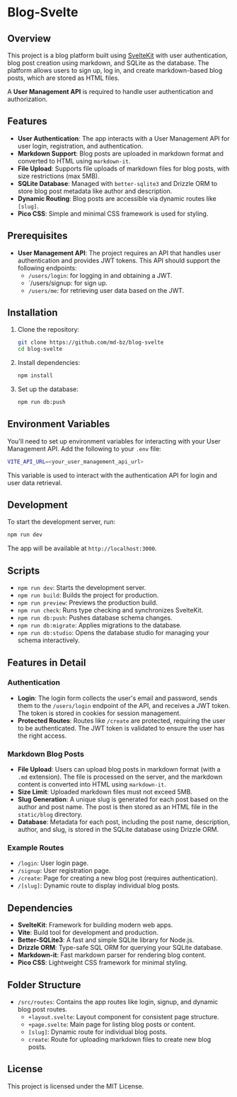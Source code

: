 # Blog-Svelte

## Overview

This project is a blog platform built using [SvelteKit](https://kit.svelte.dev/) with user authentication, blog post creation using markdown, and SQLite as the database. The platform allows users to sign up, log in, and create markdown-based blog posts, which are stored as HTML files.

A **User Management API** is required to handle user authentication and authorization.

## Features

-   **User Authentication**: The app interacts with a User Management API for user login, registration, and authentication.
-   **Markdown Support**: Blog posts are uploaded in markdown format and converted to HTML using `markdown-it`.
-   **File Upload**: Supports file uploads of markdown files for blog posts, with size restrictions (max 5MB).
-   **SQLite Database**: Managed with `better-sqlite3` and Drizzle ORM to store blog post metadata like author and description.
-   **Dynamic Routing**: Blog posts are accessible via dynamic routes like `[slug]`.
-   **Pico CSS**: Simple and minimal CSS framework is used for styling.

## Prerequisites

-   **User Management API**: The project requires an API that handles user authentication and provides JWT tokens. This API should support the following endpoints:
    -   `/users/login`: for logging in and obtaining a JWT.
    -   `/users/signup: for sign up.
    -   `/users/me`: for retrieving user data based on the JWT.

## Installation

1. Clone the repository:

    ```bash
    git clone https://github.com/md-bz/blog-svelte
    cd blog-svelte
    ```

2. Install dependencies:

    ```bash
    npm install
    ```

3. Set up the database:
    ```bash
    npm run db:push
    ```

## Environment Variables

You'll need to set up environment variables for interacting with your User Management API. Add the following to your `.env` file:

```bash
VITE_API_URL=<your_user_management_api_url>
```

This variable is used to interact with the authentication API for login and user data retrieval.

## Development

To start the development server, run:

```bash
npm run dev
```

The app will be available at `http://localhost:3000`.

## Scripts

-   `npm run dev`: Starts the development server.
-   `npm run build`: Builds the project for production.
-   `npm run preview`: Previews the production build.
-   `npm run check`: Runs type checking and synchronizes SvelteKit.
-   `npm run db:push`: Pushes database schema changes.
-   `npm run db:migrate`: Applies migrations to the database.
-   `npm run db:studio`: Opens the database studio for managing your schema interactively.

## Features in Detail

### Authentication

-   **Login**: The login form collects the user's email and password, sends them to the `/users/login` endpoint of the API, and receives a JWT token. The token is stored in cookies for session management.
-   **Protected Routes**: Routes like `/create` are protected, requiring the user to be authenticated. The JWT token is validated to ensure the user has the right access.

### Markdown Blog Posts

-   **File Upload**: Users can upload blog posts in markdown format (with a `.md` extension). The file is processed on the server, and the markdown content is converted into HTML using `markdown-it`.
-   **Size Limit**: Uploaded markdown files must not exceed 5MB.
-   **Slug Generation**: A unique slug is generated for each post based on the author and post name. The post is then stored as an HTML file in the `static/blog` directory.
-   **Database**: Metadata for each post, including the post name, description, author, and slug, is stored in the SQLite database using Drizzle ORM.

### Example Routes

-   `/login`: User login page.
-   `/signup`: User registration page.
-   `/create`: Page for creating a new blog post (requires authentication).
-   `/[slug]`: Dynamic route to display individual blog posts.

## Dependencies

-   **SvelteKit**: Framework for building modern web apps.
-   **Vite**: Build tool for development and production.
-   **Better-SQLite3**: A fast and simple SQLite library for Node.js.
-   **Drizzle ORM**: Type-safe SQL ORM for querying your SQLite database.
-   **Markdown-it**: Fast markdown parser for rendering blog content.
-   **Pico CSS**: Lightweight CSS framework for minimal styling.

## Folder Structure

-   `/src/routes`: Contains the app routes like login, signup, and dynamic blog post routes.
    -   `+layout.svelte`: Layout component for consistent page structure.
    -   `+page.svelte`: Main page for listing blog posts or content.
    -   `[slug]`: Dynamic route for individual blog posts.
    -   `create`: Route for uploading markdown files to create new blog posts.

## License

This project is licensed under the MIT License.
